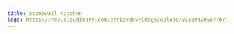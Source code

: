 ```yaml
---
title: Stonewall Kitchen
logo: https://res.cloudinary.com/chrisvdev/image/upload/v1589420587/brands/logo_stonewall-kitchen_bhxzpb.png
---
```

